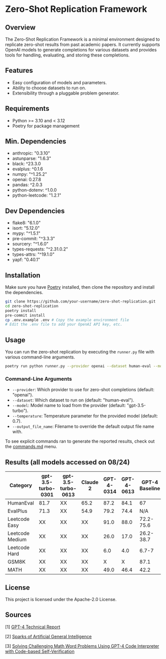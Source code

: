 # Zero-Shot Replication Framework

## Overview

The Zero-Shot Replication Framework is a minimal environment designed to replicate zero-shot results from past academic papers. It currently supports OpenAI models to generate completions for various datasets and provides tools for handling, evaluating, and storing these completions.

## Features

- Easy configuration of models and parameters.
- Ability to choose datasets to run on.
- Extensibility through a pluggable problem generator.

## Requirements

- Python >= 3.10 and < 3.12
- Poetry for package management

## Min. Dependencies

- anthropic: "0.3.10"
- astunparse: "1.6.3"
- black: ^23.3.0
- evalplus: ^0.1.6
- numpy: "^1.25.2"
- openai: 0.27.8
- pandas: ^2.0.3
- python-dotenv: ^1.0.0
- python-leetcode: "1.2.1"

## Dev Dependencies

- flake8: "6.1.0"
- isort: "5.12.0"
- mypy: "^1.5.1"
- pre-commit: "^3.3.3"
- sourcery: "^1.6.0"
- types-requests: "^2.31.0.2"
- types-attrs: "^19.1.0"
- yapf: "0.40.1"

## Installation

Make sure you have [Poetry](https://python-poetry.org/) installed, then clone the repository and install the dependencies.

```bash
git clone https://github.com/your-username/zero-shot-replication.git
cd zero-shot-replication
poetry install
pre-commit install
cp .env.example .env # Copy the example environment file
# Edit the .env file to add your OpenAI API key, etc.
```

## Usage

You can run the zero-shot replication by executing the `runner.py` file with various command-line arguments.

```bash
poetry run python runner.py --provider openai --dataset human-eval --model gpt-4-0613 --temperature 0.7
```

### Command-Line Arguments

- `--provider`: Which provider to use for zero-shot completions (default: "openai").
- `--dataset`: Which dataset to run on (default: "human-eval").
- `--model`: Model name to load from the provider (default: "gpt-3.5-turbo").
- `--temperature`: Temperature parameter for the provided model (default: 0.7).
- `--output_file_name`: Filename to override the default output file name with.

To see explicit commands ran to generate the reported results, check out the [commands.md](commands.md) menu.

## Results (all models accessed on 08/24)

| Category         | gpt-3.5-turbo-0301 | gpt-3.5-turbo-0613 | Claude 2 | GPT-4-0314 | GPT-4-0613 | GPT-4 Baseline | Sources  |
|------------------|--------------------|--------------------|----------|------------|------------|----------------|----------|
| HumanEval        | 81.7               | XX                 | 65.2     | 87.2       | 84.1       | 67             | [1]      |
| EvalPlus         | 71.3               | XX                 | 54.9     | 79.2       | 74.4       | N/A            |          |
| Leetcode Easy    | XX                 | XX                 | XX       | 91.0       | 88.0       | 72.2-75.6      | [1,2]    |
| Leetcode Medium  | XX                 | XX                 | XX       | 26.0       | 17.0       | 26.2-38.7      | [1,2]    |
| Leetcode Hard    | XX                 | XX                 | XX       | 6.0        | 4.0        | 6.7-7          | [1,2]    |
| GSM8K            | XX                 | XX                 | XX       | X          | X          | 87.1           |          |
| MATH             | XX                 | XX                 | XX       | 49.0       | 46.4       | 42.2           | [3]      |

## License

This project is licensed under the Apache-2.0 License.

## Sources

[1] [GPT-4 Technical Report](https://arxiv.org/abs/2303.08774)

[2] [Sparks of Artificial General Intelligence](https://arxiv.org/pdf/2303.12712.pdf)

[3] [Solving Challenging Math Word Problems Using GPT-4 Code Interpreter with Code-based Self-Verification](https://paperswithcode.com/paper/solving-challenging-math-word-problems-using)